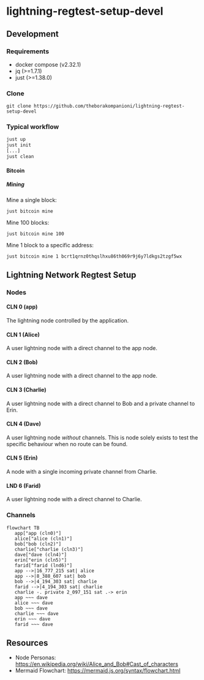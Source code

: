 lightning-regtest-setup-devel
===

## Development

### Requirements
- docker compose (v2.32.1)
- jq (>=1.7.1)
- just (>=1.38.0)

### Clone
```
git clone https://github.com/theborakompanioni/lightning-regtest-setup-devel
```

### Typical workflow
```bash
just up
just init
[...]
just clean
```

#### Bitcoin

##### Mining
Mine a single block:
```shell
just bitcoin mine
```

Mine 100 blocks:
```shell
just bitcoin mine 100
```

Mine 1 block to a specific address:
```shell
just bitcoin mine 1 bcrt1qrnz0thqslhxu86th069r9j6y7ldkgs2tzgf5wx
```


## Lightning Network Regtest Setup
### Nodes
#### CLN 0 (app)
The lightning node controlled by the application.

#### CLN 1 (Alice)
A user lightning node with a direct channel to the app node.

#### CLN 2 (Bob)
A user lightning node with a direct channel to the app node.

#### CLN 3 (Charlie)
A user lightning node with a direct channel to Bob and a private channel to Erin.

#### CLN 4 (Dave)
A user lightning node _without_ channels.
This is node solely exists to test the specific behaviour when no route can be found.

#### CLN 5 (Erin)
A node with a single incoming private channel from Charlie.

#### LND 6 (Farid)
A user lightning node with a direct channel to Charlie.


### Channels
```mermaid
flowchart TB
   app["app (cln0)"]
   alice["alice (cln1)"]
   bob["bob (cln2)"]
   charlie["charlie (cln3)"]
   dave["dave (cln4)"]
   erin["erin (cln5)"]
   farid["farid (lnd6)"]
   app -->|16_777_215 sat| alice
   app -->|8_388_607 sat| bob
   bob -->|4_194_303 sat| charlie
   farid -->|4_194_303 sat| charlie
   charlie -. private 2_097_151 sat .-> erin
   app ~~~ dave
   alice ~~~ dave
   bob ~~~ dave
   charlie ~~~ dave
   erin ~~~ dave
   farid ~~~ dave
```


## Resources
- Node Personas: https://en.wikipedia.org/wiki/Alice_and_Bob#Cast_of_characters
- Mermaid Flowchart: https://mermaid.js.org/syntax/flowchart.html
